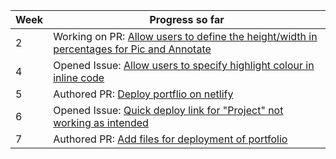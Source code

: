 | Week | Progress so far |
| ---- | ------------ |
| 2 | Working on PR: [Allow users to define the height/width in percentages for Pic and Annotate](https://github.com/MarkBind/markbind/issues/2468) |
| 4 | Opened Issue: [Allow users to specify highlight colour in inline code](https://github.com/MarkBind/markbind/issues/2594) |
| 5 | Authored PR: [Deploy portflio on netlify](https://github.com/MarkBind/markbind/pulls) |
| 6 | Opened Issue: [Quick deploy link for "Project" not working as intended](https://github.com/MarkBind/markbind/issues/2611) |
| 7 | Authored PR: [Add files for deployment of portfolio](https://github.com/MarkBind/init-portfolio-netlify/pulls) | 
